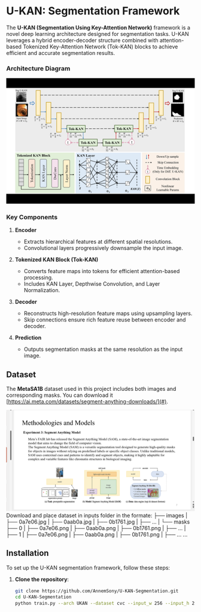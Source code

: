 # U-KAN: Segmentation Framework

The **U-KAN (Segmentation Using Key-Attention Network)** framework is a novel deep learning architecture designed for segmentation tasks. U-KAN leverages a hybrid encoder-decoder structure combined with attention-based Tokenized Key-Attention Network (Tok-KAN) blocks to achieve efficient and accurate segmentation results.
### Architecture Diagram
![U-KAN Architecture](all.png)

### Key Components

1. **Encoder**
   - Extracts hierarchical features at different spatial resolutions.
   - Convolutional layers progressively downsample the input image.

2. **Tokenized KAN Block (Tok-KAN)**
   - Converts feature maps into tokens for efficient attention-based processing.
   - Includes KAN Layer, Depthwise Convolution, and Layer Normalization.

3. **Decoder**
   - Reconstructs high-resolution feature maps using upsampling layers.
   - Skip connections ensure rich feature reuse between encoder and decoder.

4. **Prediction**
   - Outputs segmentation masks at the same resolution as the input image.



## Dataset

The **MetaSA1B** dataset used in this project includes both images and corresponding masks. You can download it [https://ai.meta.com/datasets/segment-anything-downloads/](#).

![META Dataset](https://github.com/AnnemSony/KAN-for-Segmentation/blob/main/Screenshot%20(8).png)
Download and place dataset in inputs folder in the formate:
<dataset name>
├── images
|   ├── 0a7e06.jpg
|   ├── 0aab0a.jpg
|   ├── 0b1761.jpg
|   ├── ...
|
└── masks
    ├── 0
    |   ├── 0a7e06.png
    |   ├── 0aab0a.png
    |   ├── 0b1761.png
    |   ├── ...
    |
    ├── 1
    |   ├── 0a7e06.png
    |   ├── 0aab0a.png
    |   ├── 0b1761.png
    |   ├── ...
    ...


## Installation

To set up the U-KAN segmentation framework, follow these steps:

1. **Clone the repository**:
   ```bash
   git clone https://github.com/AnnemSony/U-KAN-Segmentation.git
   cd U-KAN-Segmentation
   python train.py --arch UKAN --dataset cvc --input_w 256 --input_h 256 --name cvc_UKAN --data_dir ./inputs


